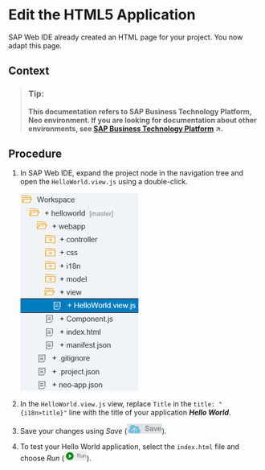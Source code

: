 <!-- loioe42cc1597a0945b3b6321cb55bbc9c22 -->

# Edit the HTML5 Application

SAP Web IDE already created an HTML page for your project. You now adapt this page.



## Context

> ### Tip:  
> **This documentation refers to SAP Business Technology Platform, Neo environment. If you are looking for documentation about other environments, see [SAP Business Technology Platform](https://help.sap.com/viewer/65de2977205c403bbc107264b8eccf4b/Cloud/en-US/6a2c1ab5a31b4ed9a2ce17a5329e1dd8.html "SAP Business Technology Platform (SAP BTP) is an integrated offering comprised of four technology portfolios: database and data management, application development and integration, analytics, and intelligent technologies. The platform offers users the ability to turn data into business value, compose end-to-end business processes, and build and extend SAP applications quickly.") :arrow_upper_right:.**



## Procedure

1.  In SAP Web IDE, expand the project node in the navigation tree and open the `HelloWorld.view.js` using a double-click.

    ![](images/HelloWorld_5b43d98.png)

2.  In the `HelloWorld.view.js` view, replace `Title` in the `title: "{i18n>title}"` line with the title of your application ***Hello World***.

3.  Save your changes using *Save* \(![](images/WEB_UI_SAVE_BUTTON_69b1296.png)\).

4.  To test your Hello World application, select the `index.html` file and choose *Run* \(![](images/WEB_IDE_RUN_BUTTON_4a83c76.png)\).


